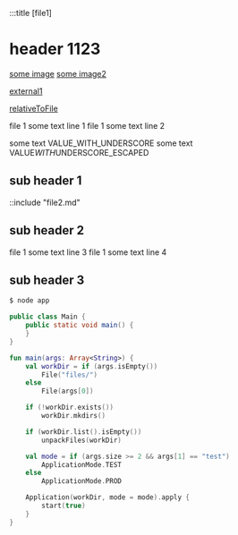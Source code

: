 :::title [file1]

# header 1123  

[some image](static/js/gumshoe.js)
[some image2](/static/js/gumshoe.js)

[external1](https://github.com/evgzakharov/md_parser)

[relativeToFile](./file2.html#file_2)

file 1 some text line 1
file 1 some text line 2

some text VALUE_WITH_UNDERSCORE
some text VALUE<span>_</span>WITH<span>_</span>UNDERSCORE<span>_</span>ESCAPED

## sub header 1

::include "file2.md" 

## sub header 2

file 1 some text line 3
file 1 some text line 4

## sub header 3

```sh
$ node app
```

```java
public class Main {
	public static void main() {
    }
}
```

```kotlin
fun main(args: Array<String>) {
    val workDir = if (args.isEmpty())
        File("files/")
    else
        File(args[0])

    if (!workDir.exists())
        workDir.mkdirs()

    if (workDir.list().isEmpty())
        unpackFiles(workDir)

    val mode = if (args.size >= 2 && args[1] == "test")
        ApplicationMode.TEST
    else
        ApplicationMode.PROD

    Application(workDir, mode = mode).apply {
        start(true)
    }
}
```